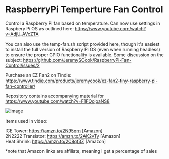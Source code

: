 # RaspberryPi Temperture Fan Control
Control a Raspberry Pi fan based on temperature. Can now use settings in Raspbery Pi OS as outlined here: https://www.youtube.com/watch?v=AdjU_AVcZTA  

You can also use the temp-fan.sh script provided here, though it's easiest to install the full version of Raspberry Pi OS (even when running headless) to ensure the proper GPIO functionality is available. Some discussion on the subject: https://github.com/JeremySCook/RaspberryPi-Fan-Control/issues/2

Purchase an EZ Fan2 on Tindie: https://www.tindie.com/products/jeremycook/ez-fan2-tiny-raspberry-pi-fan-controller/

Repository contains accompanying material for https://www.youtube.com/watch?v=F1FQojoaNS8

![image](temp.jpg)

Items used in video:

ICE Tower: https://amzn.to/2N95qrn [Amazon]  
2N2222 Transistor: https://amzn.to/2AK2vTy [Amazon]  
Heat Shrink: https://amzn.to/2C8qf3Z [Amazon]  

*note that Amazon links are affiliate, meaning I get a percentage of sales
